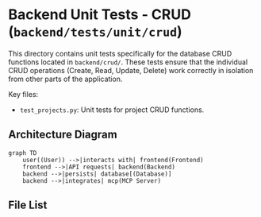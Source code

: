 # Backend Unit Tests - CRUD (`backend/tests/unit/crud`)

This directory contains unit tests specifically for the database CRUD functions located in `backend/crud/`. These tests ensure that the individual CRUD operations (Create, Read, Update, Delete) work correctly in isolation from other parts of the application.

Key files:

*   `test_projects.py`: Unit tests for project CRUD functions.

## Architecture Diagram
```mermaid
graph TD
    user((User)) -->|interacts with| frontend(Frontend)
    frontend -->|API requests| backend(Backend)
    backend -->|persists| database[(Database)]
    backend -->|integrates| mcp(MCP Server)
```

<!-- File List Start -->
## File List


<!-- File List End -->



